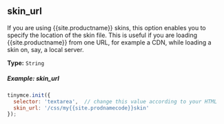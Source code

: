 ## skin_url

If you are using {{site.productname}} skins, this option enables you to specify the location of the skin file. This is useful if you are loading {{site.productname}} from one URL, for example a CDN, while loading a skin on, say, a local server.

**Type:** `String`

##### Example: skin_url

```js
tinymce.init({
  selector: 'textarea',  // change this value according to your HTML
  skin_url: '/css/my{{site.prodnamecode}}skin'
});
```
